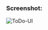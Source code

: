 ### Screenshot:
![ToDo-UI](https://user-images.githubusercontent.com/71627585/153454275-79316fc7-6e18-402e-9c8f-9eae4abab965.png)
